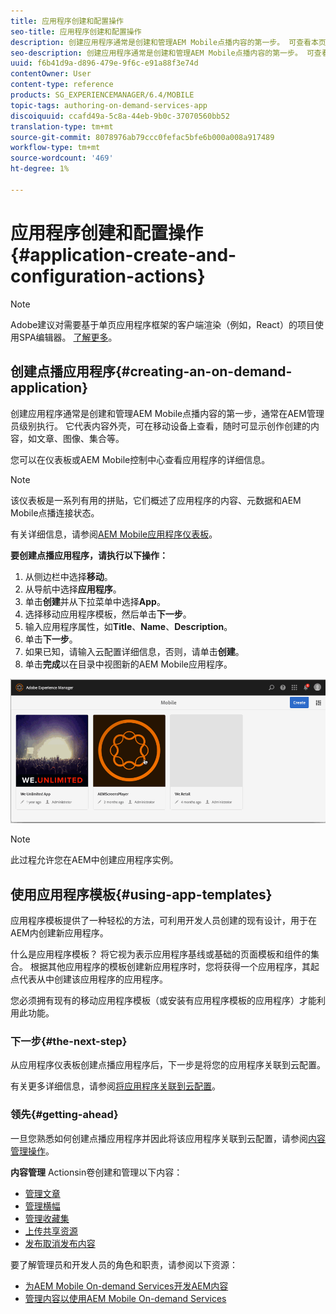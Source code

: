 ```yaml
---
title: 应用程序创建和配置操作
seo-title: 应用程序创建和配置操作
description: 创建应用程序通常是创建和管理AEM Mobile点播内容的第一步。 可查看本页以了解更多信息。
seo-description: 创建应用程序通常是创建和管理AEM Mobile点播内容的第一步。 可查看本页以了解更多信息。
uuid: f6b41d9a-d896-479e-9f6c-e91a88f3e74d
contentOwner: User
content-type: reference
products: SG_EXPERIENCEMANAGER/6.4/MOBILE
topic-tags: authoring-on-demand-services-app
discoiquuid: ccafd49a-5c8a-44eb-9b0c-37070560bb52
translation-type: tm+mt
source-git-commit: 8078976ab79ccc0fefac5bfe6b000a008a917489
workflow-type: tm+mt
source-wordcount: '469'
ht-degree: 1%

---
```



# 应用程序创建和配置操作{#application-create-and-configuration-actions}

>[!NOTE]
>
>Adobe建议对需要基于单页应用程序框架的客户端渲染（例如，React）的项目使用SPA编辑器。 [了解更多](/help/sites-developing/spa-overview.md)。

## 创建点播应用程序{#creating-an-on-demand-application}

创建应用程序通常是创建和管理AEM Mobile点播内容的第一步，通常在AEM管理员级别执行。 它代表内容外壳，可在移动设备上查看，随时可显示创作创建的内容，如文章、图像、集合等。

您可以在仪表板或AEM Mobile控制中心查看应用程序的详细信息。

>[!NOTE]
>
>该仪表板是一系列有用的拼贴，它们概述了应用程序的内容、元数据和AEM Mobile点播连接状态。
>
>有关详细信息，请参阅[AEM Mobile应用程序仪表板](/help/mobile/mobile-apps-ondemand-application-dashboard.md)。

**要创建点播应用程序，请执行以下操作：**

1. 从侧边栏中选择&#x200B;**移动**。
1. 从导航中选择&#x200B;**应用程序**。
1. 单击&#x200B;**创建**&#x200B;并从下拉菜单中选择&#x200B;**App**。
1. 选择移动应用程序模板，然后单击&#x200B;**下一步**。
1. 输入应用程序属性，如&#x200B;**Title**、**Name**、**Description**。
1. 单击&#x200B;**下一步**。
1. 如果已知，请输入云配置详细信息，否则，请单击&#x200B;**创建**。
1. 单击&#x200B;**完成**&#x200B;以在目录中视图新的AEM Mobile应用程序。

![chlimage_1](assets/chlimage_1.gif)

>[!NOTE]
>
>此过程允许您在AEM中创建应用程序实例。

## 使用应用程序模板{#using-app-templates}

应用程序模板提供了一种轻松的方法，可利用开发人员创建的现有设计，用于在AEM内创建新应用程序。

什么是应用程序模板？ 将它视为表示应用程序基线或基础的页面模板和组件的集合。
根据其他应用程序的模板创建新应用程序时，您将获得一个应用程序，其起点代表从中创建该应用程序的应用程序。

您必须拥有现有的移动应用程序模板（或安装有应用程序模板的应用程序）才能利用此功能。

### 下一步{#the-next-step}

从应用程序仪表板创建点播应用程序后，下一步是将您的应用程序关联到云配置。

有关更多详细信息，请参阅[将应用程序关联到云配置](/help/mobile/mobile-on-demand-associating-an-on-demand-app-to-cloud-configuration.md)。

### 领先{#getting-ahead}

一旦您熟悉如何创建点播应用程序并因此将该应用程序关联到云配置，请参阅[内容管理操作](/help/mobile/mobile-apps-ondemand-manage-content-ondemand.md)。

**内容管理** Actionsin卷创建和管理以下内容：

* [管理文章](/help/mobile/mobile-on-demand-managing-articles.md)
* [管理横幅](/help/mobile/mobile-on-demand-managing-banners.md)
* [管理收藏集](/help/mobile/mobile-on-demand-managing-collections.md)
* [上传共享资源](/help/mobile/mobile-on-demand-shared-resources.md)
* [发布取消发布内容](/help/mobile/mobile-on-demand-publishing-unpublishing.md)

要了解管理员和开发人员的角色和职责，请参阅以下资源：

* [为AEM Mobile On-demand Services开发AEM内容](/help/mobile/aem-mobile-on-demand.md)
* [管理内容以使用AEM Mobile On-demand Services](/help/mobile/aem-mobile.md)
